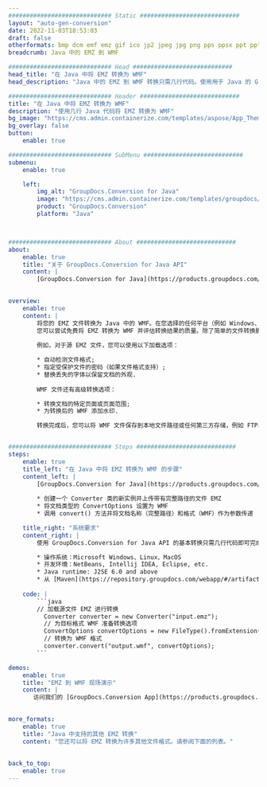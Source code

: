 ```yaml
---
############################# Static ############################
layout: "auto-gen-conversion"
date: 2022-11-03T18:53:03
draft: false
otherformats: bmp dcm emf emz gif ico jp2 jpeg jpg png pps ppsx ppt pptx psb psd svg svgz tga tif tiff webp wmf wmz
breadcrumb: Java 中的 EMZ 到 WMF

############################# Head ############################
head_title: "在 Java 中将 EMZ 转换为 WMF"
head_description: "Java 中的 EMZ 到 WMF 转换只需几行代码。使用用于 Java 的 GroupDocs 文档转换 API 转换 160 多种文件格式"

############################# Header ############################
title: "在 Java 中将 EMZ 转换为 WMF"
description: "使用几行 Java 代码将 EMZ 转换为 WMF"
bg_image: "https://cms.admin.containerize.com/templates/aspose/App_Themes/V3/images/bg/header1.png"
bg_overlay: false
button:
    enable: true

############################# SubMenu ############################
submenu:
    enable: true

    left:
        img_alt: "GroupDocs.Conversion for Java"
        image: "https://cms.admin.containerize.com/templates/groupdocs/images/product-logos/90x90-noborder/groupdocs-conversion-java.png"
        product: "GroupDocs.Conversion"
        platform: "Java"



############################# About ############################
about:
    enable: true
    title: "关于 GroupDocs.Conversion for Java API"
    content: |
        [GroupDocs.Conversion for Java](https://products.groupdocs.com/conversion/java/) 是一种高级文件格式转换 API，用于在 Microsoft Office、OpenDocument、PDF、HTML、电子邮件、CAD 等流行图像和文档格式之间进行转换。只需几行代码即可完成更多工作。本机 API 会自动检测原始文档的格式，并提供许多选项来自定义转换后的文档。除了从文档中提取信息的功能外，它还默认支持将转换结果缓存到本地磁盘。但是，任何类型的缓存存储都可以通过实施适当的接口来支持 - Amazon S3、Dropbox、Google Drive、Windows Azure、Reddis 或任何其他接口。
    

overview:
    enable: true
    content: |
        将您的 EMZ 文件转换为 Java 中的 WMF。在您选择的任何平台（例如 Windows、Linux、macOS）上，只需几行 Java 代码。
        您可以尝试免费将 EMZ 转换为 WMF 并评估转换结果的质量。除了简单的文件转换脚本外，您还可以尝试更复杂的选项来加载 EMZ 源文件并存储 WMF 输出。 
        
        例如，对于源 EMZ 文件，您可以使用以下加载选项：

        * 自动检测文件格式;
        * 指定受保护文件的密码（如果文件格式支持）;
        * 替换丢失的字体以保留文档的外观.
        
        WMF 文件还有高级转换选项：

        * 转换文档的特定页面或页面范围;
        * 为转换后的 WMF 添加水印.

        转换完成后，您可以将 WMF 文件保存到本地文件路径或任何第三方存储，例如 FTP、Amazon S3、Google Drive、Dropbox 等。请注意 - 转换 EMZ到 WMF，您不需要安装任何额外的软件，例如 MS Office、Open Office、Adobe Acrobat Reader 等。


############################# Steps ############################
steps:
    enable: true
    title_left: "在 Java 中将 EMZ 转换为 WMF 的步骤"
    content_left: |
        [GroupDocs.Conversion for Java](https://products.groupdocs.com/conversion/java/) 允许开发人员使用几行代码轻松地将 EMZ 文件转换为 WMF。
        
        * 创建一个 Converter 类的新实例并上传带有完整路径的文件 EMZ
        * 将文档类型的 ConvertOptions 设置为 WMF
        * 调用 convert() 方法并将文档名称（完整路径）和格式（WMF）作为参数传递

    title_right: "系统要求"
    content_right: |
        使用 GroupDocs.Conversion for Java API 的基本转换只需几行代码即可完成。所有主要平台和操作系统都支持我们的 API。在执行以下代码之前，请确保您的系统上安装了以下先决条件。

        * 操作系统：Microsoft Windows、Linux、MacOS
        * 开发环境：NetBeans, Intellij IDEA, Eclipse, etc.
        * Java runtime: J2SE 6.0 and above
        * 从 [Maven](https://repository.groupdocs.com/webapp/#/artifacts/browse/tree/General/repo/com/groupdocs/groupdocs-conversion) 获取最新的 GroupDocs.Conversion for Java
         
    code: |
        ```java    
        // 加载源文件 EMZ 进行转换
          Converter converter = new Converter("input.emz");
          // 为目标格式 WMF 准备转换选项
          ConvertOptions convertOptions = new FileType().fromExtension("wmf").getConvertOptions();
          // 转换为 WMF 格式
          converter.convert("output.wmf", convertOptions);
        ```

demos:
    enable: true
    title: "EMZ 到 WMF 现场演示"
    content: |
       访问我们的 [GroupDocs.Conversion App](https://products.groupdocs.app/conversion/family) 网站并立即尝试 EMZ 到 WMF 转换。免费演示具有以下好处
          

more_formats:
    enable: true
    title: "Java 中支持的其他 EMZ 转换"
    content: "您还可以将 EMZ 转换为许多其他文件格式。请参阅下面的列表。"
       
       
back_to_top:
    enable: true
---
```

